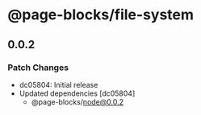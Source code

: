 # @page-blocks/file-system

## 0.0.2

### Patch Changes

- dc05804: Initial release
- Updated dependencies [dc05804]
  - @page-blocks/node@0.0.2
